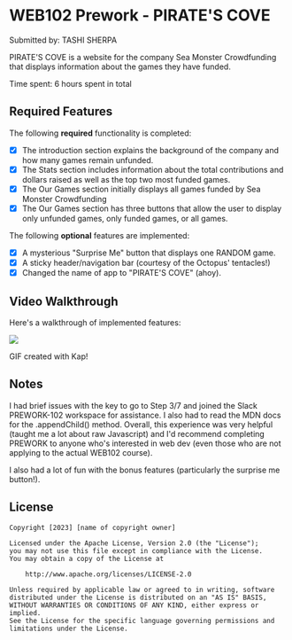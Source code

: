 # WEB102 Prework - PIRATE'S COVE

Submitted by: TASHI SHERPA

PIRATE'S COVE is a website for the company Sea Monster Crowdfunding that displays information about the games they have funded.

Time spent: 6 hours spent in total

## Required Features

The following **required** functionality is completed:

- [x] The introduction section explains the background of the company and how many games remain unfunded.
- [x] The Stats section includes information about the total contributions and dollars raised as well as the top two most funded games.
- [x] The Our Games section initially displays all games funded by Sea Monster Crowdfunding
- [x] The Our Games section has three buttons that allow the user to display only unfunded games, only funded games, or all games.

The following **optional** features are implemented:

- [x] A mysterious "Surprise Me" button that displays one RANDOM game.
- [x] A sticky header/navigation bar (courtesy of the Octopus' tentacles!)
- [x] Changed the name of app to "PIRATE'S COVE" (ahoy).

## Video Walkthrough

Here's a walkthrough of implemented features:

![](https://github.com/TSherpa10/web102_prework/blob/main/web102_preworkDEMO.gif)
<!-- Replace this with whatever GIF tool you used! -->

GIF created with Kap!

<!-- Recommended tools:
[Kap](https://getkap.co/) for macOS
[ScreenToGif](https://www.screentogif.com/) for Windows
[peek](https://github.com/phw/peek) for Linux. -->

## Notes

I had brief issues with the key to go to Step 3/7 and joined the Slack PREWORK-102 workspace for assistance. I also
had to read the MDN docs for the .appendChild() method. Overall, this experience was very helpful (taught me a lot about raw Javascript) and I'd recommend completing PREWORK to anyone who's interested in web dev (even those who are
not applying to the actual WEB102 course).

I also had a lot of fun with the bonus features (particularly the surprise me button!).

## License

    Copyright [2023] [name of copyright owner]

    Licensed under the Apache License, Version 2.0 (the "License");
    you may not use this file except in compliance with the License.
    You may obtain a copy of the License at

        http://www.apache.org/licenses/LICENSE-2.0

    Unless required by applicable law or agreed to in writing, software
    distributed under the License is distributed on an "AS IS" BASIS,
    WITHOUT WARRANTIES OR CONDITIONS OF ANY KIND, either express or implied.
    See the License for the specific language governing permissions and
    limitations under the License.
